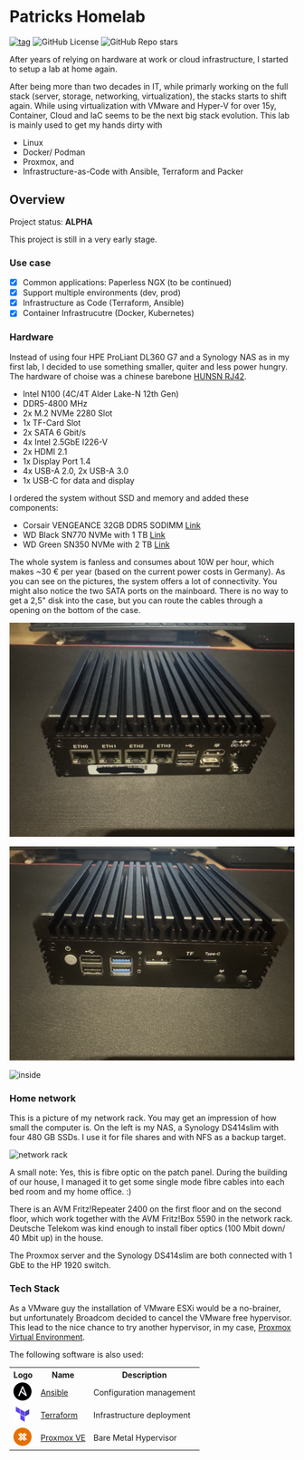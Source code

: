 # Patricks Homelab

[![tag](https://img.shields.io/github/v/tag/patrickterlisten/homelab?style=flat-square&logo=semver&logoColor=white)](https://github.com/patrickterlisten/homelab/tags)
![GitHub License](https://img.shields.io/github/license/patrickterlisten/homelab?style=flat-square&logo=semver&color=white)
![GitHub Repo stars](https://img.shields.io/github/stars/patrickterlisten/homelab?style=flat-sqaure&logo=semver&color=white)

After years of relying on hardware at work or cloud infrastructure, I started to setup a lab at home again.

After being more than two decades in IT, while primarly working on the full stack (server, storage, networking, virtualization), the stacks starts to shift again. While using virtualization with VMware and Hyper-V for over 15y, Container, Cloud and IaC seems to be the next big stack evolution. This lab is mainly used to get my hands dirty with

- Linux
- Docker/ Podman
- Proxmox, and
- Infrastructure-as-Code with Ansible, Terraform and Packer

## Overview

Project status: **ALPHA**

This project is still in a very early stage.

### Use case

- [x] Common applications: Paperless NGX (to be continued)
- [x] Support multiple environments (dev, prod)
- [x] Infrastructure as Code (Terraform, Ansible)
- [x] Container Infrastrucutre (Docker, Kubernetes)

### Hardware

Instead of using four HPE ProLiant DL360 G7 and a Synology NAS as in my first lab, I decided to use something smaller, quiter and less power hungry. The hardware of choise was a chinese barebone [HUNSN RJ42](https://amzn.eu/d/3kxxmGl).

- Intel N100 (4C/4T Alder Lake-N 12th Gen)
- DDR5-4800 MHz
- 2x M.2 NVMe 2280 Slot
- 1x TF-Card Slot
- 2x SATA 6 Gbit/s
- 4x Intel 2.5GbE I226-V
- 2x HDMI 2.1
- 1x Display Port 1.4
- 4x USB-A 2.0, 2x USB-A 3.0
- 1x USB-C for data and display

I ordered the system without SSD and memory and added these components:

- Corsair VENGEANCE 32GB DDR5 SODIMM [Link](https://amzn.eu/d/2hHZxY5)
- WD Black SN770 NVMe with 1 TB [Link](https://amzn.eu/d/bLbd7x9)
- WD Green SN350 NVMe with 2 TB [Link](https://amzn.eu/d/bLbd7x9)
  
The whole system is fanless and consumes about 10W per hour, which makes ~30 € per year (based on the current power costs in Germany). As you can see on the pictures, the system offers a lot of connectivity. You might also notice the two SATA ports on the mainboard. There is no way to get a 2,5" disk into the case, but you can route the cables through a opening on the bottom of the case.

![front](/static/images/barebone_front.jpg "Front")

![back](/static/images/barebone_back.jpg "Back")

![inside](/static/images/barebone_inside.jpg "Inside")

### Home network

This is a picture of my network rack. You may get an impression of how small the computer is. On the left is my NAS, a Synology DS414slim with four 480 GB SSDs. I use it for file shares and with NFS as a backup target.

![network rack](/static/images/networkrack.jpg "Network Rack")

A small note: Yes, this is fibre optic on the patch panel. During the building of our house, I managed it to get some single mode fibre cables into each bed room and my home office. :)

There is an AVM Fritz!Repeater 2400 on the first floor and on the second floor, which work together with the AVM Fritz!Box 5590 in the network rack. Deutsche Telekom was kind enough to install fiber optics (100 Mbit down/ 40 Mbit up) in the house.

The Proxmox server and the Synology DS414slim are both connected with 1 GbE to the HP 1920 switch.

### Tech Stack

As a VMware guy the installation of VMware ESXi would be a no-brainer, but unfortunately Broadcom decided to cancel the VMware free hypervisor. This lead to the nice chance to try another hypervisor, in my case, [Proxmox Virtual Environment](https://www.proxmox.com/).

The following software is also used:

<table>
    <tr>
        <th>Logo</th>
        <th>Name</th>
        <th>Description</th>
    </tr>
    <tr>
        <td><img width="32" src="static/logo/ansible.svg"></td>
        <td><a href="https://www.ansible.com">Ansible</a></td>
        <td>Configuration management</td>
    </tr>
    <tr>
        <td><img width="32" src="static/logo/tarraform.png"></td>
        <td><a href="https://www.terraform.io">Terraform</a></td>
        <td>Infrastructure deployment</td>
    </tr>
    <tr>
        <td><img width="32" src="static/logo/proxmox.svg"></td>
        <td><a href="https://www.proxmox.com">Proxmox VE</a></td>
        <td>Bare Metal Hypervisor</td>
    </tr>
</table>